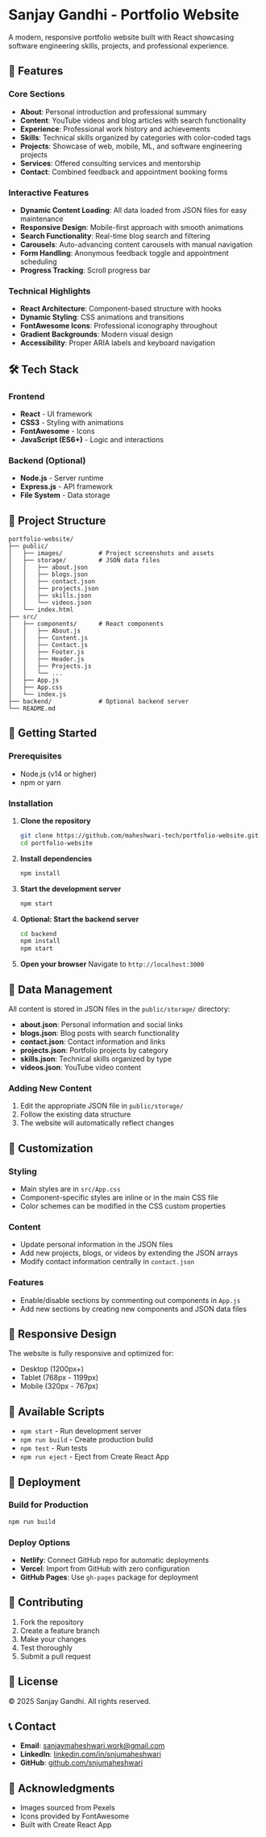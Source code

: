 # Sanjay Gandhi - Portfolio Website

A modern, responsive portfolio website built with React showcasing software engineering skills, projects, and professional experience.

## 🚀 Features

### Core Sections
- **About**: Personal introduction and professional summary
- **Content**: YouTube videos and blog articles with search functionality
- **Experience**: Professional work history and achievements
- **Skills**: Technical skills organized by categories with color-coded tags
- **Projects**: Showcase of web, mobile, ML, and software engineering projects
- **Services**: Offered consulting services and mentorship
- **Contact**: Combined feedback and appointment booking forms

### Interactive Features
- **Dynamic Content Loading**: All data loaded from JSON files for easy maintenance
- **Responsive Design**: Mobile-first approach with smooth animations
- **Search Functionality**: Real-time blog search and filtering
- **Carousels**: Auto-advancing content carousels with manual navigation
- **Form Handling**: Anonymous feedback toggle and appointment scheduling
- **Progress Tracking**: Scroll progress bar

### Technical Highlights
- **React Architecture**: Component-based structure with hooks
- **Dynamic Styling**: CSS animations and transitions
- **FontAwesome Icons**: Professional iconography throughout
- **Gradient Backgrounds**: Modern visual design
- **Accessibility**: Proper ARIA labels and keyboard navigation

## 🛠️ Tech Stack

### Frontend
- **React** - UI framework
- **CSS3** - Styling with animations
- **FontAwesome** - Icons
- **JavaScript (ES6+)** - Logic and interactions

### Backend (Optional)
- **Node.js** - Server runtime
- **Express.js** - API framework
- **File System** - Data storage

## 📁 Project Structure

```
portfolio-website/
├── public/
│   ├── images/          # Project screenshots and assets
│   ├── storage/         # JSON data files
│   │   ├── about.json
│   │   ├── blogs.json
│   │   ├── contact.json
│   │   ├── projects.json
│   │   ├── skills.json
│   │   └── videos.json
│   └── index.html
├── src/
│   ├── components/      # React components
│   │   ├── About.js
│   │   ├── Content.js
│   │   ├── Contact.js
│   │   ├── Footer.js
│   │   ├── Header.js
│   │   ├── Projects.js
│   │   └── ...
│   ├── App.js
│   ├── App.css
│   └── index.js
├── backend/             # Optional backend server
└── README.md
```

## 🚀 Getting Started

### Prerequisites
- Node.js (v14 or higher)
- npm or yarn

### Installation

1. **Clone the repository**
   ```bash
   git clone https://github.com/maheshwari-tech/portfolio-website.git
   cd portfolio-website
   ```

2. **Install dependencies**
   ```bash
   npm install
   ```

3. **Start the development server**
   ```bash
   npm start
   ```

4. **Optional: Start the backend server**
   ```bash
   cd backend
   npm install
   npm start
   ```

5. **Open your browser**
   Navigate to `http://localhost:3000`

## 📝 Data Management

All content is stored in JSON files in the `public/storage/` directory:

- **about.json**: Personal information and social links
- **blogs.json**: Blog posts with search functionality
- **contact.json**: Contact information and links
- **projects.json**: Portfolio projects by category
- **skills.json**: Technical skills organized by type
- **videos.json**: YouTube video content

### Adding New Content

1. Edit the appropriate JSON file in `public/storage/`
2. Follow the existing data structure
3. The website will automatically reflect changes

## 🎨 Customization

### Styling
- Main styles are in `src/App.css`
- Component-specific styles are inline or in the main CSS file
- Color schemes can be modified in the CSS custom properties

### Content
- Update personal information in the JSON files
- Add new projects, blogs, or videos by extending the JSON arrays
- Modify contact information centrally in `contact.json`

### Features
- Enable/disable sections by commenting out components in `App.js`
- Add new sections by creating new components and JSON data files

## 📱 Responsive Design

The website is fully responsive and optimized for:
- Desktop (1200px+)
- Tablet (768px - 1199px)
- Mobile (320px - 767px)

## 🔧 Available Scripts

- `npm start` - Run development server
- `npm run build` - Create production build
- `npm test` - Run tests
- `npm run eject` - Eject from Create React App

## 🚀 Deployment

### Build for Production
```bash
npm run build
```

### Deploy Options
- **Netlify**: Connect GitHub repo for automatic deployments
- **Vercel**: Import from GitHub with zero configuration
- **GitHub Pages**: Use `gh-pages` package for deployment

## 🤝 Contributing

1. Fork the repository
2. Create a feature branch
3. Make your changes
4. Test thoroughly
5. Submit a pull request

## 📄 License

© 2025 Sanjay Gandhi. All rights reserved.

## 📞 Contact

- **Email**: sanjaymaheshwari.work@gmail.com
- **LinkedIn**: [linkedin.com/in/snjumaheshwari](https://linkedin.com/in/snjumaheshwari)
- **GitHub**: [github.com/snjumaheshwari](https://github.com/snjumaheshwari)

## 🙏 Acknowledgments

- Images sourced from Pexels
- Icons provided by FontAwesome
- Built with Create React App
